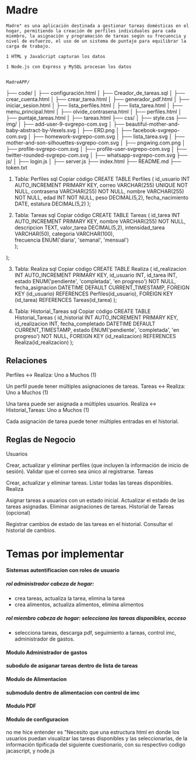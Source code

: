 # Madre

    Madre" es una aplicación destinada a gestionar tareas domésticas en el hogar, permitiendo la creación de perfiles individuales para cada miembro, la asignación y programación de tareas según su frecuencia y nivel de esfuerzo, el uso de un sistema de puntaje para equilibrar la carga de trabajo.

    1 HTML y JavaScript capturan los datos

    1 Node.js con Express y MySQL procesan los datos


    MadreAPP/
├── code/
│   ├── configuración.html
│   ├── Creador_de_tareas.sql
│   ├── crear_cuenta.html
│   ├── crear_tarea.html
│   ├── generador_pdf.html
│   ├── iniciar_sesion.html
│   ├── lista_perfiles.html
│   ├── lista_tarea.html
│   ├── menu_principal.html
│   ├── olvide_contrasena.html
│   ├── perfiles.html
│   ├── puntaje_tareas.html
│   ├── tareas.html
├── css/
│   ├── style.css
├── img/
│   ├── add-user-9-svgrepo-com.svg
│   ├── beautiful-mother-and-baby-abstract-by-Vexels.svg
│   ├── ERD.png
│   ├── facebook-svgrepo-com.svg
│   ├── homework-svgrepo-com.svg
│   ├── lista_tarea.svg
│   ├── mother-and-son-silhouettes-svgrepo-com.svg
│   ├── pngwing.com.png
│   ├── profile-svgrepo-com.svg
│   ├── profile-user-svgrepo-com.svg
│   ├── twitter-rounded-svgrepo-com.svg
│   ├── whatsapp-svgrepo-com.svg
├── js/
│   ├── login.js
│   ├── server.js
├── index.html
├── README.md
├── token.txt




1. Tabla: Perfiles
sql
Copiar código
CREATE TABLE Perfiles (
    id_usuario INT AUTO_INCREMENT PRIMARY KEY,
    correo VARCHAR(255) UNIQUE NOT NULL,
    contrasena VARCHAR(255) NOT NULL,
    nombre VARCHAR(255) NOT NULL,
    edad INT NOT NULL,
    peso DECIMAL(5,2),
    fecha_nacimiento DATE,
    estatura DECIMAL(5,2)
);

2. Tabla: Tareas
sql
Copiar código
CREATE TABLE Tareas (
    id_tarea INT AUTO_INCREMENT PRIMARY KEY,
    nombre VARCHAR(255) NOT NULL,
    descripcion TEXT,
    valor_tarea DECIMAL(5,2),
    intensidad_tarea VARCHAR(50),
    categoria VARCHAR(100),  
    frecuencia ENUM('diaria', 'semanal', 'mensual')  
);

);

3. Tabla: Realiza
sql
Copiar código
CREATE TABLE Realiza (
    id_realizacion INT AUTO_INCREMENT PRIMARY KEY,
    id_usuario INT,
    id_tarea INT,
    estado ENUM('pendiente', 'completada', 'en progreso') NOT NULL,
    fecha_asignacion DATETIME DEFAULT CURRENT_TIMESTAMP,
    FOREIGN KEY (id_usuario) REFERENCES Perfiles(id_usuario),
    FOREIGN KEY (id_tarea) REFERENCES Tareas(id_tarea)
);

4. Tabla: Historial_Tareas 
sql
Copiar código
CREATE TABLE Historial_Tareas (
    id_historial INT AUTO_INCREMENT PRIMARY KEY,
    id_realizacion INT,
    fecha_completado DATETIME DEFAULT CURRENT_TIMESTAMP,
    estado ENUM('pendiente', 'completada', 'en progreso') NOT NULL,
    FOREIGN KEY (id_realizacion) REFERENCES Realiza(id_realizacion)
);

## Relaciones

Perfiles ↔ Realiza: Uno a Muchos (1)

Un perfil puede tener múltiples asignaciones de tareas.
Tareas ↔ Realiza: Uno a Muchos (1)

Una tarea puede ser asignada a múltiples usuarios.
Realiza ↔ Historial_Tareas: Uno a Muchos (1)

Cada asignación de tarea puede tener múltiples entradas en el historial.


## Reglas de Negocio

Usuarios

Crear, actualizar y eliminar perfiles (que incluyen la información de inicio de sesión).
Validar que el correo sea único al registrarse.
Tareas

Crear, actualizar y eliminar tareas.
Listar todas las tareas disponibles.
Realiza

Asignar tareas a usuarios con un estado inicial.
Actualizar el estado de las tareas asignadas.
Eliminar asignaciones de tareas.
Historial de Tareas (opcional)

Registrar cambios de estado de las tareas en el historial.
Consultar el historial de cambios.






    
# Temas por implementar

 #### Sistemas autentificacion con roles de usuario

 ##### rol administrador cabeza de hogar: 

   - crea tareas, actualiza la tarea, elimina la tarea
   - crea alimentos, actualiza alimentos, elimina alimentos

 ##### rol miembro cabeza de hogar: selecciona las tareas disponibles, acceso 

   - selecciona tareas, descarga pdf, seguimiento a tareas, control imc, administrador de gastos.

 #### Modulo Administrador de gastos

 #### subodulo de asiganar tareas dentro de lista de tareas

 #### Modulo de Alimentacion

 #### submodulo dentro de alimentacion con control de imc

 #### Modulo PDF

 #### Modulo de configuracion



no me hice entender es "Necesito que una estructura html en donde los usuarios puedan visualizar las tareas disponibles y las seleccionarlas, de la información tipificada del siguiente cuestionario, con su respectivo codigo jacascript, y node.js 